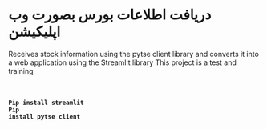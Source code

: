 <h1>دریافت اطلاعات بورس بصورت وب اپلیکیشن</h1>
Receives stock information using the pytse client library and converts it into a web application using the Streamlit library
This project is a test and training

<br><br>
<b><code>Pip install streamlit</code></b>
<br>
<b><code>Pip install pytse client</code></b>
